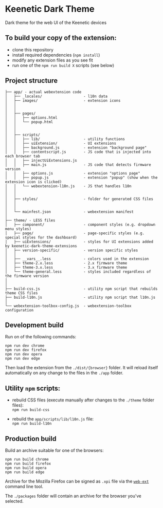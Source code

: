 # Keenetic Dark Theme

Dark theme for the web UI of the Keenetic devices

## To build your copy of the extension:

- clone this repository
- install required dependencies (`npm install`)
- modify any extension files as you see fit
- run one of the `npm run build X` scripts (see below)

## Project structure

```
├── app/ - actual webextension code
│   ├── _locales/                   - l10n data
│   ├── images/                     - extension icons
│   │    
│   │    
│   ├── pages/  
│   │   ├── options.html
│   │   └── popup.html
│   │    
│   │  
│   ├── scripts/  
│   │   ├── lib/                    - utility functions
│   │   ├── uiExtension/            - UI extensions
│   │   ├── background.js           - extension "background page"
│   │   ├── contentscript.js        - JS code that is injected into each browser tab
│   │   ├── injectUiExtensions.js
│   │   ├── main.js                 - JS code that detects firmware version
│   │   ├── options.js              - extension "options page"
│   │   ├── popup.js                - extension "popup" (show when the extension icon is clicked)
│   │   └── webextension-l10n.js    - JS that handles l10n 
│   │    
│   │  
│   ├── styles/                     - folder for generated CSS files
│   │    
│   │  
│   └── mainfest.json               - webextension manifest       
│  
├── theme/ - LESS files
│   ├── component/                  - component styles (e.g. dropdown menu styles)    
│   ├── page/                       - page-specific styles (e.g. special styles for the dashboard)  
│   ├── uiExtensions/               - styles for UI extensions added by keenetic-dark-theme-extensions  
│   ├── version-specific/           - version specific styles  
│   │
│   ├── __vars__.less               - colors used in the extension    
│   ├── theme-2.x.less              - 2.x firmware theme  
│   ├── theme-3.x.less              - 3.x firmware theme
│   └── theme-general.less          - styles included regardless of the firmware version
│  
│  
├── build-css.js                    - utility npm script that rebuilds theme CSS files
├── build-l10n.js                   - utility npm script that l10n.js
│  
└── webextension-toolbox-config.js  - webextension-toolbox configuration
```

## Development build

Run on of the following commands:

    npm run dev chrome
    npm run dev firefox
    npm run dev opera
    npm run dev edge

Then load the extension from the `./dist/{browser}` folder.
It will reload itself automatically on
any change to the files in the `./app` folder.

## Utility `npm` scripts:

- rebuild CSS files (execute manually after changes to the `./theme` folder files):<br/>
  `npm run build-css`

- rebuild the `app/scripts/lib/l10n.js` file:<br/>
  `npm run build-l10n`

## Production build

Build an archive suitable for one of the browsers:

    npm run build chrome
    npm run build firefox
    npm run build opera
    npm run build edge

Archive for the Mozilla Firefox
can be signed as `.xpi` file
via the [`web-ext`](https://github.com/mozilla/web-ext) command line tool.

The `./packages` folder will contain an archive for the browser you've selected.
